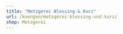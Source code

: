 ```yaml
---
title: "Metzgerei Blessing & Kurz"
url: /koengen/metzgerei-blessing-und-kurz/
shop: Metzgerei
---
```

